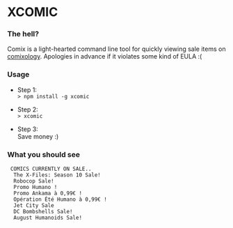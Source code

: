 # XCOMIC

### The hell?
  Comix is a light-hearted command line tool for quickly viewing sale items on 
  [comixology](https://www.comixology.com). Apologies in advance if it violates some kind
  of EULA :(

### Usage 
 - Step 1:     
` > npm install -g xcomic `

 - Step 2:     
` > xcomic  `

 - Step 3:     
Save money :)

### What you should see
     COMICS CURRENTLY ON SALE..
      The X-Files: Season 10 Sale!
      Robocop Sale!
      Promo Humano !
      Promo Ankama à 0,99€ !
      Opération Été Humano à 0,99€ !
      Jet City Sale
      DC Bombshells Sale!
      August Humanoids Sale!
